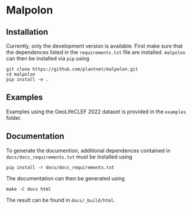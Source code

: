 # Malpolon

## Installation

Currently, only the development version is available.
First make sure that the dependences listed in the `requirements.txt` file are installed.
`malpolon` can then be installed via `pip` using

```script
git clone https://github.com/plantnet/malpolon.git
cd malpolon
pip install -e .
```

## Examples

Examples using the GeoLifeCLEF 2022 dataset is provided in the `examples` folder.


## Documentation

To generate the documention, additional dependences contained in `docs/docs_requirements.txt` must be installed using

```script
pip install -r docs/docs_requirements.txt
```

The documentation can then be generated using

```script
make -C docs html
```

The result can be found in `docs/_build/html`.
